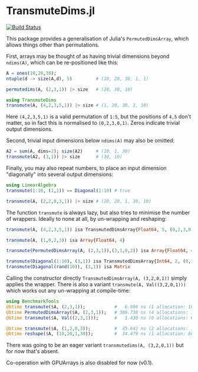 # TransmuteDims.jl

[![Build Status](https://github.com/mcabbott/TransmuteDims.jl/workflows/CI/badge.svg)](https://github.com/mcabbott/TransmuteDims.jl/actions)

This package provides a generalisation of Julia's `PermutedDimsArray`, which allows things other than permutations.

First, arrays may be thought of as having trivial dimensions beyond `ndims(A)`, which can be re-positioned like this:

```julia
A = ones(10,20,30);
ntuple(d -> size(A,d), 5)         # (10, 20, 30, 1, 1)

permutedims(A, (2,3,1)) |> size   # (20, 30, 10)

using TransmuteDims
transmute(A, (4,2,3,5,1)) |> size # (1, 20, 30, 1, 10)
```

Here `(4,2,3,5,1)` is a valid permutation of `1:5`, but the positions of `4,5` don't matter, so in fact this is normalised to `(0,2,3,0,1)`. Zeros indicate trivial output dimensions.

Second, trivial input dimensions below `ndims(A)` may also be omitted:

```julia
A2 = sum(A, dims=2); size(A2)     # (10, 1, 30)
transmute(A2, (3,1)) |> size      # (30, 10)
```

Finally, you may also repeat numbers, to place an input dimension "diagonally" into several output dimensions:

```julia
using LinearAlgebra
transmute(1:10, (1,1)) == Diagonal(1:10) # true

transmute(A, (2,2,0,3,1)) |> size # (20, 20, 1, 30, 10)
```

The function `transmute` is always lazy, but also tries to minimise the number of wrappers. Ideally to none at all, by un-wrapping and reshaping:

```julia
transmute(A, (4,2,3,5,1)) isa TransmutedDimsArray{Float64, 5, (0,2,3,0,1), (5,2,3), <:Array}

transmute(A, (1,0,2,3)) isa Array{Float64, 4}

transmute(PermutedDimsArray(A, (2,3,1)),(3,1,0,2)) isa Array{Float64, 4}

transmute(Diagonal(1:10), (3,1)) isa TransmutedDimsArray{Int64, 2, (0,1), (2,), <:UnitRange}
transmute(Diagonal(rand(10)), (3,1)) isa Matrix
```

Calling the constructor directly `TransmutedDimsArray(A, (3,2,0,1))` simply applies the wrapper. 
There is also a variant `transmute(A, Val((3,2,0,1)))` which works out any un-wrapping at compile-time:

```julia
using BenchmarkTools
@btime transmute($A, (2,3,1));           #   6.996 ns (1 allocation: 16 bytes)
@btime PermutedDimsArray($A, (2,3,1));   # 386.738 ns (4 allocations: 176 bytes)
@btime transmute($A, Val((2,3,1)));      #   1.430 ns (0 allocations: 0 bytes)

@btime transmute($A, (1,2,0,3));         #  45.642 ns (2 allocations: 128 bytes)
@btime reshape($A, (10,20,1,30));        #  34.479 ns (1 allocation: 80 bytes)
```

There was going to be an eager variant `transmutedims(A, (3,2,0,1))` but for now that's absent.

Co-operation with GPUArrays is also disabled for now (v0.1).
